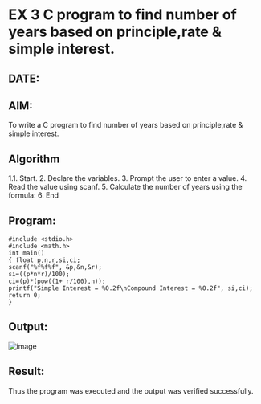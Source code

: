 # EX 3 C program to find number of years based on principle,rate & simple interest.
## DATE:
## AIM:
To write a C program to find number of years based on principle,rate & simple interest.

## Algorithm
1.1.	Start. 
2.	Declare the variables. 
3.	Prompt the user to enter a value. 
4.	Read the value using scanf. 
5.	Calculate the number of years using the formula: 
6.	End  

## Program:
```
#include <stdio.h>
#include <math.h>
int main() 
{ float p,n,r,si,ci; 
scanf("%f%f%f", &p,&n,&r);
si=((p*n*r)/100);
ci=(p)*(pow((1+ r/100),n)); 
printf("Simple Interest = %0.2f\nCompound Interest = %0.2f", si,ci); return 0; 
} 
```

## Output:
![image](https://github.com/user-attachments/assets/52e77831-3537-4288-8f9c-dacf0b89c659)




## Result:
Thus the program was executed and the output was verified successfully.
